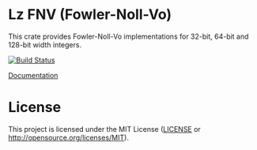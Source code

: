 # Lz FNV (Fowler-Noll-Vo)

This crate provides Fowler-Noll-Vo implementations for 32-bit, 64-bit and 128-bit width integers.

[![Build Status](https://travis-ci.org/Lukazoid/lz_fnv.svg?branch=master)](https://travis-ci.org/Lukazoid/lz_fnv)

[Documentation](https://docs.rs/lz_fnv)

# License

This project is licensed under the MIT License ([LICENSE](LICENSE) or http://opensource.org/licenses/MIT).